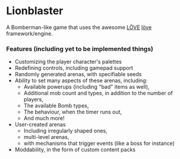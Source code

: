 Lionblaster
===========

A Bomberman-like game that uses the awesome [LÖVE] [löve] framework/engine.

### Features (including yet to be implemented things)

* Customizing the player character's palettes
* Redefining controls, including gamepad support
* Randomly generated arenas, with specifiable seeds
* Ability to set many aspects of these arenas, including:
    * Available powerups (including "bad" items as well),
    * Additional mob count and types, in addition to the number of players,
    * The available Bomb types,
    * The behaviour, when the timer runs out,
    * And much more!
* User-created arenas
    * Including irregularly shaped ones,
    * multi-level arenas,
    * with mechanisms that trigger events (like a boss for instance)
* Moddability, in the form of custom content packs


[löve]: http://love2d.org ":3"